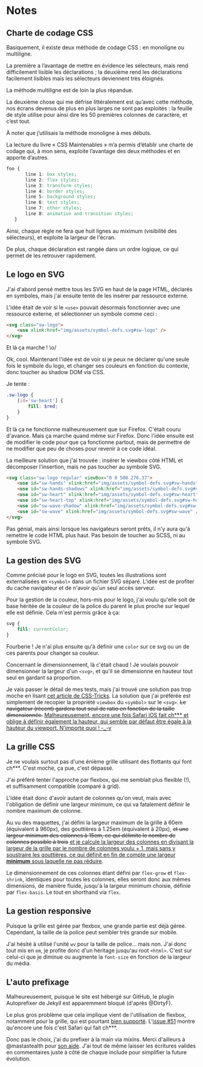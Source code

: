 # Notes

## Charte de codage CSS

Basiquement, il existe deux méthode de codage CSS : en monoligne ou multiligne.

La première a l’avantage de mettre en évidence les sélecteurs, mais rend difficilement lisible les déclarations ; la deuxième rend les déclarations facilement lisibles mais les sélecteurs deviennent très éloignés.

La méthode multiligne est de loin la plus répandue.

La deuxième chose qui me défrise littéralement est qu’avec cette méthode, nos écrans devenus de plus en plus larges ne sont pas exploités : la feuille de style utilise pour ainsi dire les 50 premières colonnes de caractère, et c’est tout.

À noter que j’utilisais la méthode monoligne à mes débuts.

La lecture du livre « CSS Maintenables » m’a permis d’établir une charte de codage qui, à mon sens, exploite l’avantage des deux méthodes et en apporte d’autres.

```CSS
foo {
       line 1: box styles;
       line 2: flex styles;
       line 3: transform styles;
       line 4: border styles;
       line 5: background styles;
       line 6: text styles;
       line 7: other styles;
       line 8: animation and transition styles;
   }
```

Ainsi, chaque règle ne fera que huit lignes au miximum (visibilité des sélecteurs), et exploite la largeur de l'écran.

De plus, chaque déclaration est rangée dans un ordre logique, ce qui permet de les retrouver rapidement.

## Le logo en SVG

J'ai d'abord pensé mettre tous les SVG en haut de la page HTML, déclarés en symboles, mais j'ai ensuite tenté de les insérer par ressource externe.

L'idée était de voir si le `<use>` pouvait désormais fonctionner avec une ressource externe, et sélectionner un symbole comme ceci :

```html
<svg class="sw-logo">
	<use xlink:href="img/assets/symbol-defs.svg#sw-logo" />
</svg>
```

Et là ça marche ! \o/

Ok, cool. Maintenant l'idée est de voir si je peux ne déclarer qu'une seule fois le symbole du logo, et changer ses couleurs en fonction du contexte, donc toucher au shadow DOM via CSS.

Je tente :

```scss
.sw-logo {
	[id='sw-heart'] {
		fill: $red;
	}
}

```

Et là ça ne fonctionne malheureusement que sur Firefox. C'était couru d'avance. Mais ça marche quand même sur Firefox.
Donc l'idée ensuite est de modifier le code pour que ça fonctionne partout, mais de permettre de ne modifier que peu de choses pour revenir à ce code idéal.

La meilleure solution que j'ai trouvée : insérer le viewbox côté HTML et décomposer l'insertion, mais ne pas toucher au symbole SVG.

```html
<svg class="sw-logo regular" viewBox="0 0 500 276.37">
	<use id="sw-hands" xlink:href="img/assets/symbol-defs.svg#sw-hands" />
	<use id="sw-hands-shadows" xlink:href="img/assets/symbol-defs.svg#sw-hands-shadows" />
	<use id="sw-heart" xlink:href="img/assets/symbol-defs.svg#sw-heart" />
	<use id="sw-heart-top" xlink:href="img/assets/symbol-defs.svg#sw-heart-top" />
	<use id="sw-wave-shadow" xlink:href="img/assets/symbol-defs.svg#sw-wave-shadow" />
	<use id="sw-wave" xlink:href="img/assets/symbol-defs.svg#sw-wave" />
</svg>
```

Pas génial, mais ainsi lorsque les navigateurs seront prêts, il n'y aura qu'à remettre le code HTML plus haut. Pas besoin de toucher au SCSS, ni au symbole SVG.

## La gestion des SVG

Comme précisé pour le logo en SVG, toutes les illustrations sont externalisées en `<symbol>` dans un fichier SVG séparé. L'idée est de profiter du cache navigateur et de n'avoir qu'un seul accès serveur.

Pour la gestion de la couleur, hors-mis pour le logo, j'ai voulu qu'elle soit de base héritée de la couleur de la police du parent le plus proche sur lequel elle est définie. Cela m'est permis grâce à ça:

```css
svg {
    fill: currentColor;
}

```

Fourberie ! Je n'ai plus ensuite qu'à définir une `color` sur ce svg ou un de ces parents pour changer sa couleur.

Concernant le dimensionnement, là c'était chaud ! Je voulais  pouvoir dimensionner la largeur d'un `<svg>`, et qu'il se dimensionne en hauteur tout seul en gardant sa proportion.

Je vais passer le détail de mes tests, mais j'ai trouvé une solution pas trop moche en lisant [cet article de CSS-Tricks](https://css-tricks.com/scale-svg/). La solution que j'ai préférée est simplement de recopier la propriété `viewbox` du `<symbol>` sur le `<svg>`. <del>Le navigateur (récent) gardera tout seul de ratio en fonction de la taille dimensionnée.</del> <ins>Malheureusement, encore une fois Safari iOS fait ch\*\*\* et oblige à définir également la hauteur, qui semble par défaut être égale à la hauteur du viewport. N'importe quoi ! -_-v</ins>

## La grille CSS

Je ne voulais surtout pas d'une énième grille utilisant des flottants qui font ch***. C'est moche, ça pue, c'est dépassé.

J'ai préféré tenter l'approche par flexbox, qui me semblait plus flexible (!), et suffisamment compatible (comparé à grid).

L'idée était donc d'avoir autant de colonnes qu'on veut, mais avec l'obligation de définir une largeur minimum, ce qui va fatalement définir le nombre maximum de colonne.

Au vu des maquettes, j'ai défini la largeur maximum de la grille à 60em (équivalent à 960px), des gouttières à 1.25em (équivalent à 20px), <del>et une largeur minimum des colonnes à 15em, ce qui délimite le nombre de colonnes possible à trois</del> <ins>et je calcule la largeur des colonnes en divisant la largeur de la grille par le nombre de colonnes voulu + 1, mais sans y soustraire les gouttières, ce qui définit en fin de compte une largeur __minimum__ sous laquelle ne pas réduire</ins>.

Le dimensionnement de ces colonnes étant défini par `flex-grow` et `flex-shrink`, identiques pour toutes les colonnes, elles seront donc aux mêmes dimensions, de manière fluide, jusqu'à la largeur minimum choisie, définie par `flex-basis`. Le tout en shorthand via `flex`.

## La gestion responsive

Puisque la grille est gérée par flexbox, une grande partie est déjà géree. Cependant, la taille de la police peut sembler très grande sur mobile.

J'ai hésité à utilisé l'unité `wv` pour la taille de police&hellip; mais non. J'ai donc tout mis en `em`, je profite donc d'un héritage jusqu'au root `<html>`. C'est sur celui-ci que je diminue ou augmente la `font-size` en fonction de la largeur du média.

## L'auto prefixage

Malheureusement, puisque le site est hébergé sur GitHub, le plugin Autoprefixer de Jekyll est apparemment bloqué (d'après @DirtyF).

Le plus gros problème que cela implique vient de l'utilisation de flexbox, notamment pour la grille, qui est pourtant [bien supporté](http://caniuse.com/flexbox). L'[issue #51](https://github.com/sudweb/2016/issues/51) montre qu'encore une fois c'est Safari qui fait ch\*\*\*.

Donc pas le choix, j'ai du prefixer à la main via mixins. Merci d'ailleurs à @mastastealth pour [son aide](https://github.com/mastastealth/sass-flex-mixin/blob/master/_flexbox.scss). J'ai tout de même laisser les écritures valides en commentaires juste à côté de chaque include pour simplifier la future évolution.
